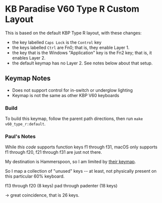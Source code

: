 # KB Paradise V60 Type R Custom Layout

This is based on the default KBP Type R layout, with these changes:
* the key labelled `Caps Lock` is the `Control` key
* the keys labelled `Ctrl` are Fn0; that is, they enable Layer 1.
* the key that is the Windows "Application" key is the Fn2 key; that is, it enables Layer 2.
* the default keymap has no Layer 2. See notes below about that setup.

## Keymap Notes
- Does not support control for in-switch or underglow lighting
- Keymap is not the same as other KBP V60 keyboards


### Build
To build this keymap, follow the parent path directions, then run `make v60_type_r:default`.

### Paul's Notes

While _this code_ supports function keys f1 through f31, macOS only supports f1 through f20, f21 through f31 are just not there.

My destination is Hammerspoon, so I am limited by [their keymap](https://www.hammerspoon.org/docs/hs.keycodes.html#map).

So I map a collection of "unused" keys -- at least, not physically present on this particular 60% keyboard.

f13 through f20 (8 keys)
pad through padenter (18 keys)

-> great coincidence, that is 26 keys.
